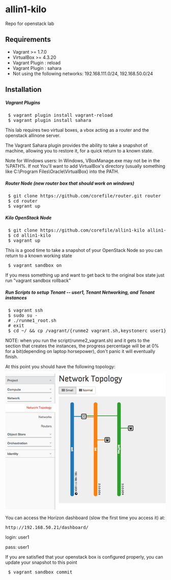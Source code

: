 # allin1-kilo
Repo for openstack lab

## Requirements
* Vagrant >= 1.7.0
* VirtualBox >= 4.3.20
* Vagrant Plugin : reload
* Vagrant Plugin : sahara
* Not using the following networks: 192.168.111.0/24, 192.168.50.0/24

## Installation
##### Vagrant Plugins
<pre>
 $ vagrant plugin install vagrant-reload
 $ vagrant plugin install sahara
</pre>

This lab requires two virtual boxes, a vbox acting as a router and the openstack allinone server.

The Vagrant Sahara plugin provides the ability to take a snapshot of machine, allowing you to restore it, for a quick
return to a known state. 

Note for Windows users: In Windows, VBoxManage.exe may not be in the %PATH%. If not 
You'll want to add VirtualBox's directory (usually something like C:\Program Files\Oracle\VirtualBox) 
into the PATH.

##### Router Node (new router box that should work on windows)
<pre>
 $ git clone https://github.com/corefile/router.git router
 $ cd router
 $ vagrant up
</pre>

##### Kilo OpenStack Node
<pre>
 $ git clone https://github.com/corefile/allin1-kilo allin1-kilo
 $ cd allin1-kilo
 $ vagrant up
</pre>

This is a good time to take a snapshot of your OpenStack Node so you can return to a known working state

<pre>
 $ vagrant sandbox on
</pre>

If you mess something up and want to get back to the original box state just run "vagrant sandbox rollback"

##### Run Scripts to setup Tenant -- user1, Tenant Networking, and Tenant instances
<pre>
 $ vagrant ssh
 $ sudo su -
 # ./runme1_root.sh
 # exit 
 $ cd ~/ && cp /vagrant/{runme2_vagrant.sh,keystonerc_user1} . && ./runme2_vagrant.sh 
</pre>

NOTE: when you run the script(runme2_vagrant.sh) and it gets to the section that creates the instances, the progress percentage will be at 0% for a bit(depending on laptop horsepower), don't panic it will eventually finish. 

At this point you should have the following topology:

![Example topology](https://github.com/corefile/allin1-kilo/blob/master/images/topology.png)

You can access the Horizon dashboard (slow the first time you access it) at:
<pre>
http://192.168.50.21/dashboard/
</pre>
login: user1

pass: user1 

If you are satisfied that your openstack box is configured properly, you can update your snapshot to this point
<pre>
 $ vagrant sandbox commit
</pre>
